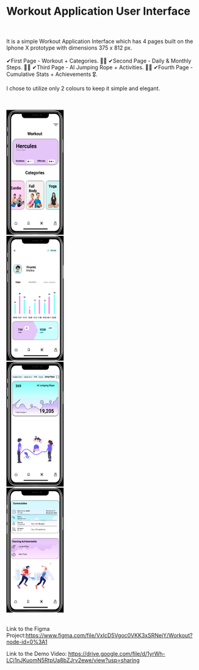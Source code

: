 # Workout Application User Interface<br><br>
It is a simple Workout Application Interface which has 4 pages built on the Iphone X prototype with dimensions 375 x 812 px.
<br><br>
✔First Page - Workout + Categories. 🏋️‍♂️
✔Second Page - Daily & Monthly Steps. 🚶‍♂️
✔Third Page - AI Jumping Rope + Activities. 🤸‍♀️
✔Fourth Page - Cumulative Stats + Achievements 🎖.

I chose to utilize only 2 colours to keep it simple and elegant.

<br><br>
<img src="images/w1.png" width="150px" height="326px"><br>
<img src="images/w2.png" width="150px" height="326px"><br>
<img src="images/w3.png" width="150px" height="326px"><br>
<img src="images/w4.png" width="150px" height="326px"><br><br>


Link to the Figma Project:https://www.figma.com/file/VxIcD5Vgoc0VKK3xSRNejY/Workout?node-id=0%3A1


Link to the Demo Video: https://drive.google.com/file/d/1yrWh-LCj1nJKuomN5RtpUa8bZJrv2ewe/view?usp=sharing 
